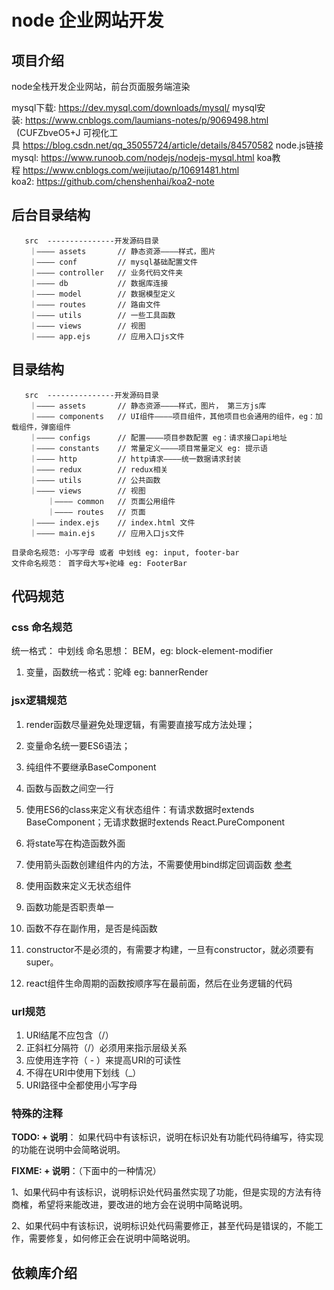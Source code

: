 # node 企业网站开发

## 项目介绍
node全栈开发企业网站，前台页面服务端渲染


mysql下载: https://dev.mysql.com/downloads/mysql/
mysql安装: https://www.cnblogs.com/laumians-notes/p/9069498.html   (CUFZbveO5+J
可视化工具 https://blog.csdn.net/qq_35055724/article/details/84570582
node.js链接mysql: https://www.runoob.com/nodejs/nodejs-mysql.html
koa教程 https://www.cnblogs.com/weijiutao/p/10691481.html
koa2: https://github.com/chenshenhai/koa2-note

## 后台目录结构
```
   src  ---------------开发源码目录
    ｜———— assets       // 静态资源————样式，图片
    ｜———— conf         // mysql基础配置文件
    ｜———— controller   // 业务代码文件夹
    ｜———— db           // 数据库连接
    ｜———— model        // 数据模型定义
    ｜———— routes       // 路由文件
    ｜———— utils        // 一些工具函数
    ｜———— views        // 视图
    ｜———— app.ejs      // 应用入口js文件
```


## 目录结构
```
   src  ---------------开发源码目录
    ｜———— assets       // 静态资源————样式，图片， 第三方js库
    ｜———— components   // UI组件————项目组件，其他项目也会通用的组件，eg：加载组件，弹窗组件
    ｜———— configs      // 配置————项目参数配置 eg：请求接口api地址
    ｜———— constants    // 常量定义————项目常量定义 eg: 提示语
    ｜———— http         // http请求————统一数据请求封装
    ｜———— redux        // redux相关
    ｜———— utils        // 公共函数
    ｜———— views        // 视图
        ｜———— common   // 页面公用组件
        ｜———— routes   // 页面
    ｜———— index.ejs    // index.html 文件
    ｜———— main.ejs     // 应用入口js文件

目录命名规范: 小写字母 或者 中划线 eg: input, footer-bar
文件命名规范： 首字母大写+驼峰 eg: FooterBar
```


## 代码规范
### css 命名规范

统一格式： 中划线
  命名思想： BEM，eg: block-element-modifier

1. 变量，函数统一格式：驼峰
     eg: bannerRender

### jsx逻辑规范

1. render函数尽量避免处理逻辑，有需要直接写成方法处理；

2. 变量命名统一要ES6语法；

3. 纯组件不要继承BaseComponent

4. 函数与函数之间空一行

5. 使用ES6的class来定义有状态组件：有请求数据时extends BaseComponent；无请求数据时extends React.PureComponent

6. 将state写在构造函数外面

7. 使用箭头函数创建组件内的方法，不需要使用bind绑定回调函数     [参考](https://react.docschina.org/docs/handling-events.html)

8. 使用函数来定义无状态组件

9. 函数功能是否职责单一

10. 函数不存在副作用，是否是纯函数

11. constructor不是必须的，有需要才构建，一旦有constructor，就必须要有super。

    [参考]: https://segmentfault.com/a/1190000008165717

12. react组件生命周期的函数按顺序写在最前面，然后在业务逻辑的代码

### url规范

1. URl结尾不应包含（/）
2. 正斜杠分隔符（/）必须用来指示层级关系
3. 应使用连字符（ - ）来提高URI的可读性
4. 不得在URI中使用下划线（_）
5. URI路径中全都使用小写字母

### 特殊的注释

**TODO: + 说明**：
如果代码中有该标识，说明在标识处有功能代码待编写，待实现的功能在说明中会简略说明。

**FIXME: + 说明**：（下面中的一种情况）

1、如果代码中有该标识，说明标识处代码虽然实现了功能，但是实现的方法有待商榷，希望将来能改进，要改进的地方会在说明中简略说明。

2、如果代码中有该标识，说明标识处代码需要修正，甚至代码是错误的，不能工作，需要修复，如何修正会在说明中简略说明。  




## 依赖库介绍


​                        
​                
​               
​                
​                
​                
